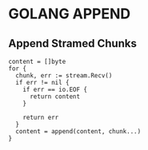 # GOLANG APPEND

## Append Stramed Chunks
```golang
content = []byte
for {
  chunk, err := stream.Recv()
  if err != nil {
    if err == io.EOF {
      return content
    }

    return err
  }
  content = append(content, chunk...)
}
```
